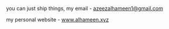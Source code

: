 you can just ship things, my email - azeezalhameen1@gmail.com


my personal website - www.alhameen.xyz
<!---
hayzedd2/hayzedd2 is a ✨ special ✨ repository because its `README.md` (this file) appears on your GitHub profile.
You can click the Preview link to take a look at your changes.
--->
